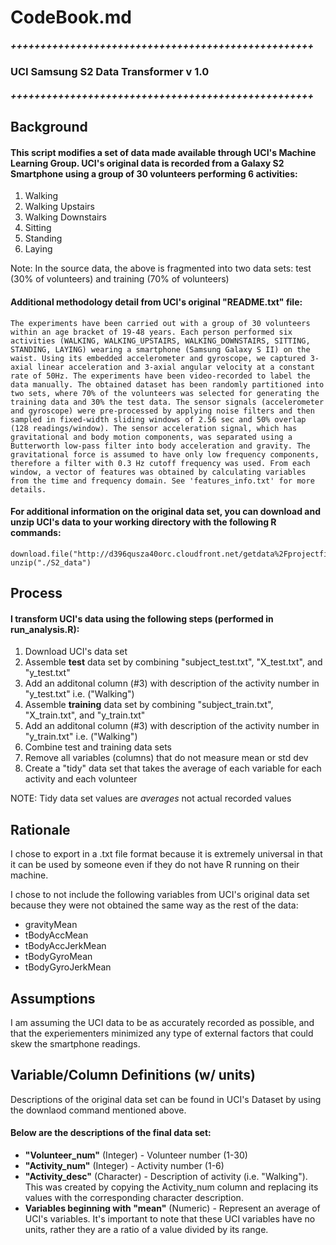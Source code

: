 # CodeBook.md

##### +++++++++++++++++++++++++++++++++++++++++++++++++++
### UCI Samsung S2 Data Transformer v 1.0
##### +++++++++++++++++++++++++++++++++++++++++++++++++++


## Background 
#### This script modifies a set of data made available through UCI's Machine Learning Group. UCI's original data is recorded from a Galaxy S2 Smartphone using a group of 30 volunteers performing 6 activities: 

1. Walking
2. Walking Upstairs
3. Walking Downstairs
4. Sitting
5. Standing
6. Laying

Note: In the source data, the above is fragmented into two data sets: test (30% of volunteers) and training (70% of volunteers)

#### Additional methodology detail from UCI's original "README.txt" file:

    The experiments have been carried out with a group of 30 volunteers within an age bracket of 19-48 years. Each person performed six activities (WALKING, WALKING_UPSTAIRS, WALKING_DOWNSTAIRS, SITTING, STANDING, LAYING) wearing a smartphone (Samsung Galaxy S II) on the waist. Using its embedded accelerometer and gyroscope, we captured 3-axial linear acceleration and 3-axial angular velocity at a constant rate of 50Hz. The experiments have been video-recorded to label the data manually. The obtained dataset has been randomly partitioned into two sets, where 70% of the volunteers was selected for generating the training data and 30% the test data. The sensor signals (accelerometer and gyroscope) were pre-processed by applying noise filters and then sampled in fixed-width sliding windows of 2.56 sec and 50% overlap (128 readings/window). The sensor acceleration signal, which has gravitational and body motion components, was separated using a Butterworth low-pass filter into body acceleration and gravity. The gravitational force is assumed to have only low frequency components, therefore a filter with 0.3 Hz cutoff frequency was used. From each window, a vector of features was obtained by calculating variables from the time and frequency domain. See 'features_info.txt' for more details. 


#### For additional information on the original data set, you can download and unzip UCI's data to your working directory with the following R commands:

```{r}
download.file("http://d396qusza40orc.cloudfront.net/getdata%2Fprojectfiles%2FUCI%20HAR%20Dataset.zip","./S2_data")
unzip("./S2_data")
```



## Process

#### I transform UCI's data using the following steps (performed in run_analysis.R):

1. Download UCI's data set
2. Assemble **test** data set by combining "subject_test.txt", "X_test.txt", and "y_test.txt" 
3. Add an additonal column (#3) with description of the activity number in "y_test.txt" i.e. ("Walking")
4. Assemble **training** data set by combining "subject_train.txt", "X_train.txt", and "y_train.txt" 
5. Add an additonal column (#3) with description of the activity number in "y_train.txt" i.e. ("Walking")
6. Combine test and training data sets
7. Remove all variables (columns) that do not measure mean or std dev
8. Create a "tidy" data set that takes the average of each variable for each activity and each volunteer

NOTE: Tidy data set values are _averages_ not actual recorded values

## Rationale

I chose to export in a .txt file format because it is extremely universal in that it can be used by someone even if they do not have R running on their machine.

I chose to not include the following variables from UCI's original data set because they were not obtained the same way as the rest of the data:

* gravityMean
* tBodyAccMean
* tBodyAccJerkMean
* tBodyGyroMean
* tBodyGyroJerkMean

## Assumptions

I am assuming the UCI data to be as accurately recorded as possible, and that the experiementers minimized any type of external factors that could skew the smartphone readings. 

## Variable/Column Definitions (w/ units)

Descriptions of the original data set can be found in UCI's Dataset by using the downlaod command mentioned above.

#### Below are the descriptions of the final data set: 

* **"Volunteer_num"** (Integer) - Volunteer number (1-30)
* **"Activity_num"** (Integer) - Activity number (1-6)
* **"Activity_desc"** (Character) - Description of activity (i.e. "Walking"). This was created by copying the Activity_num column and replacing its values with the corresponding character description.
* **Variables beginning with "mean"** (Numeric) - Represent an average of UCI's variables. It's important to note that these UCI variables have no units, rather they are a ratio of a value divided by its range.  




